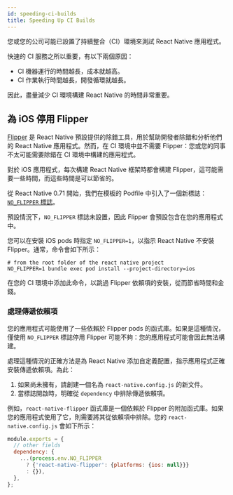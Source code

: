 ```yaml
---
id: speeding-ci-builds
title: Speeding Up CI Builds
---
```


您或您的公司可能已設置了持續整合（CI）環境來測試 React Native 應用程式。

快速的 CI 服務之所以重要，有以下兩個原因：

- CI 機器運行的時間越長，成本就越高。
- CI 作業執行時間越長，開發循環就越長。

因此，盡量減少 CI 環境構建 React Native 的時間非常重要。

## 為 iOS 停用 Flipper

[Flipper](https://github.com/facebook/flipper) 是 React Native 預設提供的除錯工具，用於幫助開發者除錯和分析他們的 React Native 應用程式。然而，在 CI 環境中並不需要 Flipper：您或您的同事不太可能需要除錯在 CI 環境中構建的應用程式。

對於 iOS 應用程式，每次構建 React Native 框架時都會構建 Flipper，這可能需要一些時間，而這些時間是可以節省的。

從 React Native 0.71 開始，我們在模板的 Podfile 中引入了一個新標誌：[`NO_FLIPPER` 標誌](https://github.com/facebook/react-native/blob/main/packages/react-native/template/ios/Podfile#L20)。

預設情況下，`NO_FLIPPER` 標誌未設置，因此 Flipper 會預設包含在您的應用程式中。

您可以在安裝 iOS pods 時指定 `NO_FLIPPER=1`，以指示 React Native 不安裝 Flipper。通常，命令會如下所示：

```shell
# from the root folder of the react native project
NO_FLIPPER=1 bundle exec pod install --project-directory=ios
```

在您的 CI 環境中添加此命令，以跳過 Flipper 依賴項的安裝，從而節省時間和金錢。

### 處理傳遞依賴項

您的應用程式可能使用了一些依賴於 Flipper pods 的函式庫。如果是這種情況，僅使用 `NO_FLIPPER` 標誌停用 Flipper 可能不夠：您的應用程式可能會因此無法構建。

處理這種情況的正確方法是為 React Native 添加自定義配置，指示應用程式正確安裝傳遞依賴項。為此：

1. 如果尚未擁有，請創建一個名為 `react-native.config.js` 的新文件。
2. 當標誌開啟時，明確從 `dependency` 中排除傳遞依賴項。

例如，`react-native-flipper` 函式庫是一個依賴於 Flipper 的附加函式庫。如果您的應用程式使用了它，則需要將其從依賴項中排除。您的 `react-native.config.js` 會如下所示：

```js title="react-native.config.js"
module.exports = {
  // other fields
  dependency: {
    ...(process.env.NO_FLIPPER
      ? {'react-native-flipper': {platforms: {ios: null}}}
      : {}),
  },
};
```